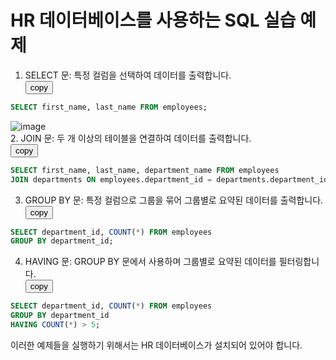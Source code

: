 # HR 데이터베이스를 사용하는 SQL 실습 예제 

1.  SELECT 문: 특정 컬럼을 선택하여 데이터를 출력합니다.  
<button>copy</button>
```sql
SELECT first_name, last_name FROM employees;
```
![image](https://user-images.githubusercontent.com/91466343/220799288-9b7c22db-2c9f-4089-b065-c70e60b4f906.png)  
2. JOIN 문: 두 개 이상의 테이블을 연결하여 데이터를 출력합니다.  
<button>copy</button>  
```sql
SELECT first_name, last_name, department_name FROM employees
JOIN departments ON employees.department_id = departments.department_id;
```
3. GROUP BY 문: 특정 컬럼으로 그룹을 묶어 그룹별로 요약된 데이터를 출력합니다.  
<button>copy</button>
```sql
SELECT department_id, COUNT(*) FROM employees
GROUP BY department_id;
```
4. HAVING 문: GROUP BY 문에서 사용하며 그룹별로 요약된 데이터를 필터링합니다.  
<button>copy</button>
```sql
SELECT department_id, COUNT(*) FROM employees
GROUP BY department_id
HAVING COUNT(*) > 5;
```
이러한 예제들을 실행하기 위해서는 HR 데이터베이스가 설치되어 있어야 합니다.

